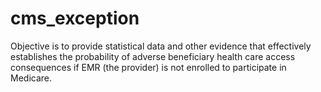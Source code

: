 # cms_exception
Objective is to provide statistical data and other evidence that effectively establishes the probability of adverse beneficiary health care access consequences if EMR (the provider) is not enrolled to participate in Medicare.
